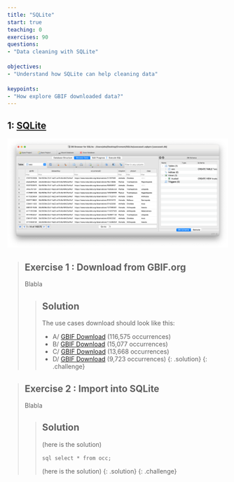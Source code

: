 ```yaml
---
title: "SQLite"
start: true
teaching: 0
exercises: 90
questions:
- "Data cleaning with SQLite"

objectives:
- "Understand how SQLite can help cleaning data"

keypoints:
- "How explore GBIF downloaded data?"
---
```



## 1: [SQLite](https://docs.google.com/presentation/d/1oMPNqm4tU9BwnUo1zJxI0nlXMPfIljYeAqh4vEdJZ_0/edit?usp=sharing)

![SQLite](../assets/img/sqlite.png)

> ## Exercise 1 : Download from GBIF.org
> 
> Blabla
>
>
> > ## Solution
> > The use cases download should look like this:
> > * A/ [GBIF Download](https://doi.org/10.15468/dl.t2hj6v) (116,575 occurrences)
> > * B/ [GBIF Download](https://doi.org/10.15468/dl.6gfwt3) (15,077 occurrences)
> > * C/ [GBIF Download](https://doi.org/10.15468/dl.qy93m6) (13,668 occurrences)
> > * D/ [GBIF Download](https://doi.org/10.15468/dl.6mf27m) (9,723 occurrences)
> > {: .solution}
{: .challenge}

> ## Exercise 2 : Import into SQLite
> 
> Blabla
> > ## Solution
> > (here is the solution)
> > ```
> > sql select * from occ; 
> > ```
> > (here is the solution)
> > {: .solution}
{: .challenge}
